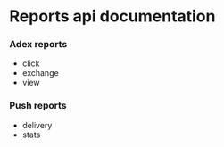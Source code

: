 # Reports api documentation

### Adex reports
* click
* exchange
* view

### Push reports
* delivery
* stats
